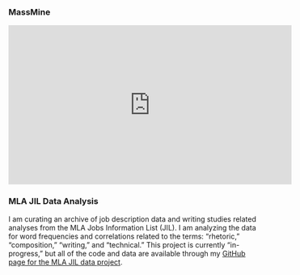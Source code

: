 ### MassMine
<iframe width="560" height="315" src="https://www.youtube.com/embed/1J2ywTHhGvU" frameborder="0" allowfullscreen></iframe>

### MLA JIL Data Analysis

I am curating an archive of job description data and writing studies
related analyses from the MLA Jobs Information List (JIL). I am
analyzing the data for word frequencies and correlations related to the
terms: “rhetoric,” “composition,” “writing,” and “technical.” This
project is currently “in-progress,” but all of the code and data are
available through my [GitHub page for the MLA JIL data
project](https://github.com/aaronbev79/mla_data).
